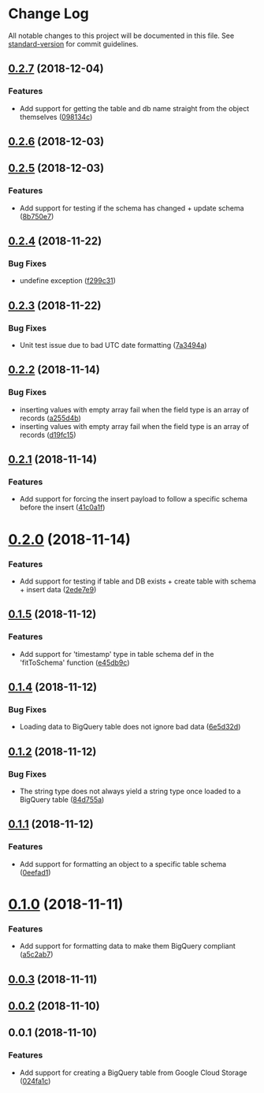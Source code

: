 # Change Log

All notable changes to this project will be documented in this file. See [standard-version](https://github.com/conventional-changelog/standard-version) for commit guidelines.

<a name="0.2.7"></a>
## [0.2.7](https://github.com/nicolasdao/google-cloud-bigquery/compare/v0.2.6...v0.2.7) (2018-12-04)


### Features

* Add support for getting the table and db name straight from the object themselves ([098134c](https://github.com/nicolasdao/google-cloud-bigquery/commit/098134c))



<a name="0.2.6"></a>
## [0.2.6](https://github.com/nicolasdao/google-cloud-bigquery/compare/v0.2.5...v0.2.6) (2018-12-03)



<a name="0.2.5"></a>
## [0.2.5](https://github.com/nicolasdao/google-cloud-bigquery/compare/v0.2.4...v0.2.5) (2018-12-03)


### Features

* Add support for testing if the schema has changed + update schema ([8b750e7](https://github.com/nicolasdao/google-cloud-bigquery/commit/8b750e7))



<a name="0.2.4"></a>
## [0.2.4](https://github.com/nicolasdao/google-cloud-bigquery/compare/v0.2.3...v0.2.4) (2018-11-22)


### Bug Fixes

* undefine exception ([f299c31](https://github.com/nicolasdao/google-cloud-bigquery/commit/f299c31))



<a name="0.2.3"></a>
## [0.2.3](https://github.com/nicolasdao/google-cloud-bigquery/compare/v0.2.2...v0.2.3) (2018-11-22)


### Bug Fixes

* Unit test issue due to bad UTC date formatting ([7a3494a](https://github.com/nicolasdao/google-cloud-bigquery/commit/7a3494a))



<a name="0.2.2"></a>
## [0.2.2](https://github.com/nicolasdao/google-cloud-bigquery/compare/v0.2.1...v0.2.2) (2018-11-14)


### Bug Fixes

* inserting values with empty array fail when the field type is an array of records ([a255d4b](https://github.com/nicolasdao/google-cloud-bigquery/commit/a255d4b))
* inserting values with empty array fail when the field type is an array of records ([d19fc15](https://github.com/nicolasdao/google-cloud-bigquery/commit/d19fc15))



<a name="0.2.1"></a>
## [0.2.1](https://github.com/nicolasdao/google-cloud-bigquery/compare/v0.2.0...v0.2.1) (2018-11-14)


### Features

* Add support for forcing the insert payload to follow a specific schema before the insert ([41c0a1f](https://github.com/nicolasdao/google-cloud-bigquery/commit/41c0a1f))



<a name="0.2.0"></a>
# [0.2.0](https://github.com/nicolasdao/google-cloud-bigquery/compare/v0.1.5...v0.2.0) (2018-11-14)


### Features

* Add support for testing if table and DB exists + create table with schema + insert data ([2ede7e9](https://github.com/nicolasdao/google-cloud-bigquery/commit/2ede7e9))



<a name="0.1.5"></a>
## [0.1.5](https://github.com/nicolasdao/google-cloud-bigquery/compare/v0.1.4...v0.1.5) (2018-11-12)


### Features

* Add support for 'timestamp' type in table schema def in the 'fitToSchema' function ([e45db9c](https://github.com/nicolasdao/google-cloud-bigquery/commit/e45db9c))



<a name="0.1.4"></a>
## [0.1.4](https://github.com/nicolasdao/google-cloud-bigquery/compare/v0.1.2...v0.1.4) (2018-11-12)


### Bug Fixes

* Loading data to BigQuery table does not ignore bad data ([6e5d32d](https://github.com/nicolasdao/google-cloud-bigquery/commit/6e5d32d))



<a name="0.1.2"></a>
## [0.1.2](https://github.com/nicolasdao/google-cloud-bigquery/compare/v0.1.1...v0.1.2) (2018-11-12)


### Bug Fixes

* The string type does not always yield a string type once loaded to a BigQuery table ([84d755a](https://github.com/nicolasdao/google-cloud-bigquery/commit/84d755a))



<a name="0.1.1"></a>
## [0.1.1](https://github.com/nicolasdao/google-cloud-bigquery/compare/v0.1.0...v0.1.1) (2018-11-12)


### Features

* Add support for formatting an object to a specific table schema ([0eefad1](https://github.com/nicolasdao/google-cloud-bigquery/commit/0eefad1))



<a name="0.1.0"></a>
# [0.1.0](https://github.com/nicolasdao/google-cloud-bigquery/compare/v0.0.3...v0.1.0) (2018-11-11)


### Features

* Add support for formatting data to make them BigQuery compliant ([a5c2ab7](https://github.com/nicolasdao/google-cloud-bigquery/commit/a5c2ab7))



<a name="0.0.3"></a>
## [0.0.3](https://github.com/nicolasdao/google-cloud-bigquery/compare/v0.0.2...v0.0.3) (2018-11-11)



<a name="0.0.2"></a>
## [0.0.2](https://github.com/nicolasdao/google-cloud-bigquery/compare/v0.0.1...v0.0.2) (2018-11-10)



<a name="0.0.1"></a>
## 0.0.1 (2018-11-10)


### Features

* Add support for creating a BigQuery table from Google Cloud Storage ([024fa1c](https://github.com/nicolasdao/google-cloud-bigquery/commit/024fa1c))
